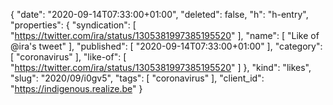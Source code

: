 {
  "date": "2020-09-14T07:33:00+01:00",
  "deleted": false,
  "h": "h-entry",
  "properties": {
    "syndication": [
      "https://twitter.com/ira/status/1305381997385195520"
    ],
    "name": [
      "Like of @ira's tweet"
    ],
    "published": [
      "2020-09-14T07:33:00+01:00"
    ],
    "category": [
      "coronavirus"
    ],
    "like-of": [
      "https://twitter.com/ira/status/1305381997385195520"
    ]
  },
  "kind": "likes",
  "slug": "2020/09/i0gv5",
  "tags": [
    "coronavirus"
  ],
  "client_id": "https://indigenous.realize.be"
}
